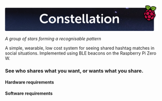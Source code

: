 ![Constellation][logo]

*A group of stars forming a recognisable pattern*

A simple, wearable, low cost system for seeing shared hashtag matches in social situations. Implemented using BLE beacons on the Raspberry Pi Zero W.

### See who shares what you want, or wants what you share.

#### Hardware requirements

#### Software requirements

[logo]: https://raw.githubusercontent.com/MarkGriffiths/Constellation/master/media/Logo.png
